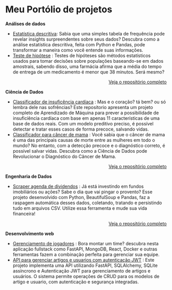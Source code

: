 # Meu Portólio de projetos
**Análises de dados**
   - [Estatística descritiva](https://github.com/esscova/data-analysis/blob/main/notebooks/estatistica-python.ipynb): Sabia que uma simples tabela de frequência pode revelar insights surpreendentes sobre seus dados? Descubra como a análise estatística descritiva, feita com Python e Pandas, pode transformar a maneira como você entende suas informações.
   - [Teste de hipótese](https://github.com/esscova/data-analysis/blob/main/notebooks/teste_de_hipotese-drogaria.ipynb) : Testes de hipóteses são métodos estatísticos usados para tomar decisões sobre populações baseando-se em dados amostrais, sabendo disso, uma farmácia afirma que a média do tempo de entrega de um medicamento é menor que 38 minutos. Será mesmo?
     <p align='right'><a href='https://github.com/esscova/data-analysis'> Veja o repositório completo</a></p>

**Ciência de Dados**
- [Classificador de insuficência cardíaca](https://github.com/esscova/data-science/tree/main/classificacao/Heart%20failure%20prediction) : Mas e o coração? tá bem? ou só lembra dele nas sofrências? Este repositorio apresenta um projeto completo de Aprendizado de Máquina para prever a possibilidade de insuficiência cardíaca com base em apenas 11 características de uma base de dados reais. Com um modelo preditivo preciso, é possível detectar e tratar esses casos de forma precoce, salvando vidas.
- [Classificador para câncer de mama](https://github.com/esscova/data-science/tree/main/classificacao/Breast%20Cancer) : Você sabia que o câncer de mama é uma das principais causas de morte entre as mulheres em todo o mundo? No entanto, com a detecção precoce e o diagnóstico correto, é possível salvar vidas. Descubra como a Ciência de Dados pode Revolucionar o Diagnóstico do Câncer de Mama.
 <p align='right'><a href='https://github.com/esscova/data-science'> Veja o repositório completo </a></p>

**Engenharia de Dados**
- [Scraper agenda de dividendos](https://github.com/esscova/data-engineering/tree/42fe85e7c3ce4a0d0a1056b04d7756a163597efb/agenda%20dividendos%20scrap) : Já está investindo em fundos imobiliários ou ações? Sabe o dia que vai pingar o provento? Esse projeto desenvolvido com Python, BeautifulSoup e Pandas, faz a raspagem automática desses dados, coletando, tratando e persistindo tudo em arquivos CSV. Utilize essa ferramenta e mude sua vida financeira!
<p align='right'><a href='https://github.com/esscova/data-engineering' target=_blank> Veja o repositório completo </a></p>

**Desenvolvimento web**
- [Gerenciamento de jogadores](https://github.com/esscova/fullstack/tree/main/gerenciador_jogadores) : Bora montar um time? descubra nesta aplicação fullstack como FastAPI, MongoDB, React, Docker e outras ferramentas fazem a combinação perfeita para gerenciar sua equipe. 
- [API para gerenciar artigos e usuarios com autenticação JWT](https://github.com/esscova/backend/tree/main/fastapi/crud_usuarios_artigos_jwt) : Este projeto implementa uma API utilizando FastAPI, SQLAlchemy, SQLite assíncrono e Autenticação JWT para gerenciamento de artigos e usuários. O sistema permite operações de CRUD para os modelos de artigo e usuario, com autenticação e segurança integradas.

<!--## Data Science
**Machine Learning**

## Engenharia de dados

## Desenvolvimento Web
**FullStack**

**Backend**
  - [Gerenciador de cursos](https://github.com/esscova/web/tree/main/fastapi/crud_sqlalchemy_sqlite) : API que permite gerenciar cursos de forma rápida e eficiente. Desenvolvida com as tecnologias do FastAPI, SQLAlchemy (assíncrono) e SQLite, a API oferece funcionalidades completas, como criar, listar, visualizar, atualizar e deletar cursos em um banco de dados.
   - [Conversor cambial](https://github.com/esscova/web/tree/main/fastapi/currency_converter) : Perdido na hora de converter moedas? esta API faz isso para você, construída com FastAPI. Ela utiliza a API Alpha Vantage para obter taxas de câmbio em tempo real, tornando suas conversões rápidas e precisas. Basta acessar os endpoints e deixar que a magia aconteça.

**Frontend**

<details> <summary>Clique para expandir a lista</summary> <ul> <li>Item 1 da lista suspensa</li> <li>Item 2 da lista suspensa</li> <li>Item 3 da lista suspensa</li> </ul> </details>


### Hello there 👋
#### A Data Scientist and a Full-Stack Developer ####


 - 🍔 I'm currently working as a Market vendor
 - 👨‍🔬 I'm currently learning about ML/DL
 - 💬 Ask me about Pc building, Books, Movies, or anything
 - ☕ More coffe!

**🧰 Qualificações & Expertises**

[![Courses & Certificates](https://img.shields.io/badge/Courses%20%2F%20Certificates-007BFF?style=flat)](https://drive.google.com/drive/folders/1wT1GYNCQanGvzCATBB14I7zMopy7Cbrm?usp=drive_link) 


<br/>
<br/>



**📧 Connect with me**

[![Gmail](https://img.shields.io/badge/Gmail-D14836?style=for-the-badge&logo=gmail&logoColor=white)](mailto:wmoreira.ds@gmail.com)
[![LinkedIn](https://img.shields.io/badge/linkedin-%230077B5.svg?style=for-the-badge&logo=linkedin&logoColor=white)](https://www.linkedin.com/in/wellington-moreira-santos/)
[![Facebook](https://img.shields.io/badge/Facebook-%231877F2.svg?style=for-the-badge&logo=Facebook&logoColor=white)](https://www.facebook.com/wellmoreiras)
[![Instagram](https://img.shields.io/badge/Instagram-%23E4405F.svg?style=for-the-badge&logo=Instagram&logoColor=white)](https://www.instagram.com/moreira.883/)
[![Telegram](https://img.shields.io/badge/Telegram-2CA5E0?style=for-the-badge&logo=telegram&logoColor=white)](https://t.me/wellington_moreira_santos)




``` Python
# technologies and tools i use:

class Me (About):
    def __init__(self):
        self.my_tools = {
            "ProgramingLanguages": ["R", "Python", "Javascript", "Java"],
            "OtherLanguages": ["HTML", "CSS", "Bash", "Json", "Markdown"],
            "Database": ["Postgres", "Sqlite", "MySQL", "MongoDB"],
            "Editors": ["Vscode", "Eclipse", "Sublime", "Jupyter"],
            "Platforms": ["GNU/Linux", "Windows"],
            "OtherTools": ["Git", "Docker", "Figma"]
        }
```


<p align='center'>
 <img width='500' src='https://i.giphy.com/media/v1.Y2lkPTc5MGI3NjExYmI2cG9scXlyajcxeTdjZWt3Mml5a2ZnMjdmczZ1dng3dGk0M3M2cCZlcD12MV9pbnRlcm5hbF9naWZfYnlfaWQmY3Q9Zw/l0HlCTgnpgNGNDkbK/giphy.gif'>
</p>

**esscova/esscova** is a ✨ _special_ ✨ repository because its `README.md` (this file) appears on your GitHub profile.

Here are some ideas to get you started:

- 🔭 I’m currently working on ...
- 🌱 I’m currently learning ...
- 👯 I’m looking to collaborate on ...
- 🤔 I’m looking for help with ...
- 💬 Ask me about ...
- 📫 How to reach me: ...
- 😄 Pronouns: ...
- ⚡ Fun fact: ...
-->

